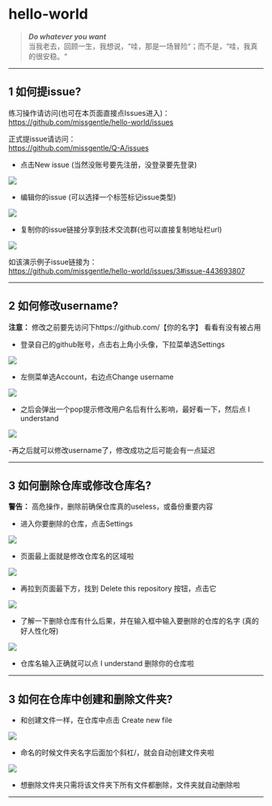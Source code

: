 # hello-world

 > ***Do whatever you want***    
 > 当我老去，回顾一生，我想说，“哇，那是一场冒险“；而不是，“哇，我真的很安稳。“
 
-----------------------------------------------------------------------------------------

## 1 如何提issue?

练习操作请访问(也可在本页面直接点Issues进入)：    
 https://github.com/missgentle/hello-world/issues 
 
正式提issue请访问：    
 https://github.com/missgentle/Q-A/issues 


- 点击New issue (当然没账号要先注册，没登录要先登录)
<img src= "https://github.com/missgentle/hello-world/blob/master/stepsImg/1-1.png">
 
- 编辑你的issue (可以选择一个标签标记issue类型)
<img src= "https://github.com/missgentle/hello-world/blob/master/stepsImg/1-2.png">
 
- 复制你的issue链接分享到技术交流群(也可以直接复制地址栏url)
<img src= "https://github.com/missgentle/hello-world/blob/master/stepsImg/1-3.png">
 
如该演示例子issue链接为：    
 https://github.com/missgentle/hello-world/issues/3#issue-443693807 
 
 ------------------------------------------------------------------------------------------
 
 ## 2 如何修改username?
 
 **注意：** 修改之前要先访问下https://github.com/【你的名字】 看看有没有被占用

- 登录自己的github账号，点击右上角小头像，下拉菜单选Settings
<img src= "https://github.com/missgentle/hello-world/blob/master/stepsImg/2-1.png">

- 左侧菜单选Account，右边点Change username 
<img src= "https://github.com/missgentle/hello-world/blob/master/stepsImg/2-2.png">

- 之后会弹出一个pop提示修改用户名后有什么影响，最好看一下，然后点 I understand
<img src= "https://github.com/missgentle/hello-world/blob/master/stepsImg/2-3.png">

-再之后就可以修改username了，修改成功之后可能会有一点延迟

--------------------------------------------------------------------------------------------

 ## 3 如何删除仓库或修改仓库名?
 
  **警告：** 高危操作，删除前确保仓库真的useless，或备份重要内容
 
 - 进入你要删除的仓库，点击Settings
 <img src= "https://github.com/missgentle/hello-world/blob/master/stepsImg/3-1.png">
 
 - 页面最上面就是修改仓库名的区域啦
 <img src= "https://github.com/missgentle/hello-world/blob/master/stepsImg/3-4.png">
 
 - 再拉到页面最下方，找到 Delete this repository 按钮，点击它
 <img src= "https://github.com/missgentle/hello-world/blob/master/stepsImg/3-2.png">
 
 - 了解一下删除仓库有什么后果，并在输入框中输入要删除的仓库的名字 (真的好人性化呀)
 <img src= "https://github.com/missgentle/hello-world/blob/master/stepsImg/3-3.png">
  
 - 仓库名输入正确就可以点 I understand 删除你的仓库啦
 
 -------------------------------------------------------------------------------------------
 
  ## 3 如何在仓库中创建和删除文件夹?
  
  - 和创建文件一样，在仓库中点击 Create new file
  <img src= "https://github.com/missgentle/hello-world/blob/master/stepsImg/4-1.png">
  
  - 命名的时候文件夹名字后面加个斜杠/，就会自动创建文件夹啦
  <img src= "https://github.com/missgentle/hello-world/blob/master/stepsImg/4-2.png">
  
  - 想删除文件夹只需将该文件夹下所有文件都删除，文件夹就自动删除啦
   
 -------------------------------------------------------------------------------------------
 
 
